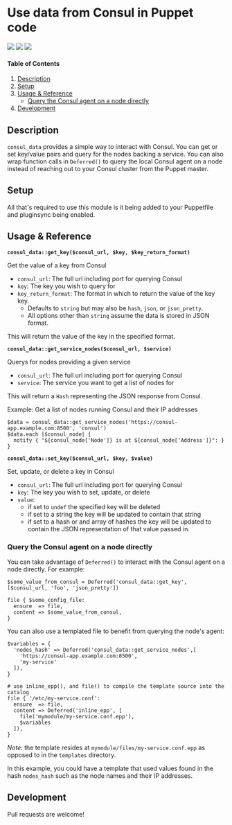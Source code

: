 
# Use data from Consul in Puppet code

![](https://img.shields.io/puppetforge/pdk-version/ploperations/consul_data.svg?style=popout)
![](https://img.shields.io/puppetforge/v/ploperations/consul_data.svg?style=popout)
![](https://img.shields.io/puppetforge/dt/ploperations/consul_data.svg?style=popout)

#### Table of Contents

1. [Description](#description)
2. [Setup](#setup)
3. [Usage & Reference](#usage--reference)
   - [Query the Consul agent on a node directly](#query-the-consul-agent-on-a-node-directly)
4. [Development](#development)

## Description

`consul_data` provides a simple way to interact with Consul. You can get or set
key/value pairs and query for the nodes backing a service. You can also wrap
function calls in `Deferred()` to query the local Consul agent on a node
instead of reaching out to your Consul cluster from the Puppet master.

## Setup

All that's required to use this module is it being added to your Puppetfile
and pluginsync being enabled.

## Usage & Reference

**`consul_data::get_key($consul_url, $key, $key_return_format)`**

Get the value of a key from Consul

- `consul_url`: The full url including port for querying Consul
- `key`: The key you wish to query for
- `key_return_format`: The format in which to return the value of the key key.
   - Defaults to `string` but may also be `hash`, `json`, or `json_pretty`.
   - All options other than `string` assume the data is stored in JSON format.

This will return the value of the key in the specified format.

**`consul_data::get_service_nodes($consul_url, $service)`**

Querys for nodes providing a given service

- `consul_url`: The full url including port for querying Consul
- `service`: The service you want to get a list of nodes for

This will return a `Hash` representing the JSON response from Consul.

Example: Get a list of nodes running Consul and their IP addresses

```puppet
$data = consul_data::get_service_nodes('https://consul-app.example.com:8500', 'consul')
$data.each |$consul_node| {
  notify { "${consul_node['Node']} is at ${consul_node['Address']}": }
}
```

**`consul_data::set_key($consul_url, $key, $value)`**

Set, update, or delete a key in Consul

- `consul_url`: The full url including port for querying Consul
- `key`: The key you wish to set, update, or delete
- `value`:
  - if set to `undef` the specified key will be deleted
  - if set to a string the key will be updated to contain that string
  - if set to a hash or and array of hashes the key will be updated to contain
    the JSON representation of that value passed in.

### Query the Consul agent on a node directly

You can take advantage of `Deferred()` to interact with the Consul agent on a
node directly. For example:

```puppet
$some_value_from_consul = Deferred('consul_data::get_key', [$consul_url, 'foo', 'json_pretty'])

file { $some_config_file:
  ensure  => file,
  content => $some_value_from_consul,
}
```

You can also use a templated file to benefit from querying the node's agent:

```puppet
$variables = {
  'nodes_hash' => Deferred('consul_data::get_service_nodes',[
    'https://consul-app.example.com:8500',
    'my-service'
  ]),
}

# use inline_epp(), and file() to compile the template source into the catalog
file { '/etc/my-service.conf':
  ensure  => file,
  content => Deferred('inline_epp', [
    file('mymodule/my-service.conf.epp'),
    $variables
  ]),
}
```

_Note_: the template resides at `mymodule/files/my-service.conf.epp` as opposed
to in the `templates` directory.

In this example, you could have a template that used values found in the hash
`nodes_hash` such as the node names and their IP addresses.

## Development

Pull requests are welcome!
